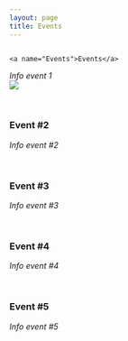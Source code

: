 ```yaml
---
layout: page
title: Events
---
```


<div style="float:left; width:55%;">
	<p>

	<a name="Events">Events</a>
<i>Info event 1</i><br>
<img src="http://www.freevector.com/site_media/preview_images/FreeVector-Business-Meeting.jpg">

<br>	<h3>Event #2</h3>
<i>Info event #2</i><br>

<br>	<h3>Event #3</h3>
<i>Info event #3</i><br>

<br>	<h3>Event #4</h3>
<i>Info event #4</i><br>

<br>	<h3>Event #5</h3>
<i>Info event #5</i><br>
</div>

<div style="float:right; width:20%; ">

<head>
<style>
aside {color:#000099;}
b {color:#000099;}
</style>
</head>
<aside>
<style type="text/css"> 
<!-- 
span.label {color:black;width:10;height:5;text-align:center;margin-top:0;background:#ffF;font:bold 13px Arial} 
span.c1 {cursor:hand;color:black;width:10;height:5;text-align:center;margin-top:0;background:#ffF;font:bold 13px Arial} 
span.c2 {cursor:hand;color:red;width:10;height:5;text-align:center;margin-top:0;background:#ffF;font:bold 13px Arial} 
span.c3 {cursor:hand;color:#b0b0b0;width:10;height:5;text-align:center;margin-top:0;background:#ffF;font:bold 12px Arial} 
--> 
</style> 
 <aside>
<script type="text/javascript"> 
<!-- This script and many more are available free online at --> 
<!-- The JavaScript Source!! http://javascript.internet.com --> 
 
<!-- Begin 
function maxDays(mm, yyyy){ 
var mDay; 
 if((mm == 3) || (mm == 5) || (mm == 8) || (mm == 10)){ 
  mDay = 30; 
   } 
   else{ 
    mDay = 31 
    if(mm == 1){ 
      if (yyyy/4 - parseInt(yyyy/4) != 0){ 
       mDay = 28 
      } 
      else{ 
       mDay = 29 
     } 
  } 
  } 
return mDay; 
} 
function changeBg(id){ 
 if (eval(id).style.backgroundColor != "yellow" ){ 
  eval(id).style.backgroundColor = "yellow" 
 } 
 else{ 
  eval(id).style.backgroundColor = "#ffffff" 
 } 
} 
function writeCalendar(){ 
var now = new Date 
var dd = now.getDate() 
var mm = now.getMonth() 
var dow = now.getDay() 
var yyyy = now.getFullYear() 
var arrM = new Array("January","February","March","April","May","June","July","August","September","October","November","December" ) 
var arrY = new Array() 
 for (ii=0;ii<=4;ii++){ 
  arrY[ii] = yyyy - 2 + ii 
 } 
var arrD = new Array("Sun","Mon","Tue","Wed","Thu","Fri","Sat" ) 
 
var text = "" 
text = "<form name=calForm>" 
text += "<table border=1>" 
text += "<tr><td>" 
text += "<table width=100%><tr>" 
text += "<td align=left>" 
text += "<select name=selMonth onChange='changeCal()'>" 
 for (ii=0;ii<=11;ii++){ 
  if (ii==mm){ 
   text += "<option value= " + ii + " Selected>" + arrM[ii] + "</option>" 
  } 
  else{ 
   text += "<option value= " + ii + ">" + arrM[ii] + "</option>" 
  } 
 } 
text += "</select>" 
text += "</td>" 
text += "<td align=right>" 
text += "<select name=selYear onChange='changeCal()'>" 
 for (ii=0;ii<=4;ii++){ 
  if (ii==2){ 
   text += "<option value= " + arrY[ii] + " Selected>" + arrY[ii] + "</option>" 
  } 
  else{ 
   text += "<option value= " + arrY[ii] + ">" + arrY[ii] + "</option>" 
  } 
 } 
text += "</select>" 
text += "</td>" 
text += "</tr></table>" 
text += "</td></tr>" 
text += "<tr><td>" 
text += "<table border=1>" 
text += "<tr>" 
 for (ii=0;ii<=6;ii++){ 
  text += "<td align=center><span class=label>" + arrD[ii] + "</span></td>" 
 } 
text += "</tr>" 
aa = 0 
 for (kk=0;kk<=5;kk++){ 
  text += "<tr>" 
  for (ii=0;ii<=6;ii++){ 
   text += "<td align=center><span id=sp" + aa + " onClick='changeBg(this.id)'>1>" 
   aa += 1 
  } 
  text += "</tr>" 
 } 
text += "</table>" 
text += "</td></tr>" 
text += "</table>" 
text += "</form>" 
document.write(text) 
changeCal() 
} 
function changeCal(){ 
var now = new Date 
var dd = now.getDate() 
var mm = now.getMonth() 
var dow = now.getDay() 
var yyyy = now.getFullYear() 
var currM = parseInt(document.calForm.selMonth.value) 
var prevM 
 if (currM!=0){ 
  prevM = currM - 1 
 } 
 else{ 
  prevM = 11 
 } 
var currY = parseInt(document.calForm.selYear.value) 
var mmyyyy = new Date() 
mmyyyy.setFullYear(currY) 
mmyyyy.setMonth(currM) 
mmyyyy.setDate(1) 
var day1 = mmyyyy.getDay() 
 if (day1 == 0){ 
  day1 = 7 
 } 
var arrN = new Array(41) 
var aa 
 for (ii=0;ii<day1;ii++){ 
  arrN[ii] = maxDays((prevM),currY) - day1 + ii + 1 
 } 
 aa = 1 
 for (ii=day1;ii<=day1+maxDays(currM,currY)-1;ii++){ 
  arrN[ii] = aa 
  aa += 1 
 } 
 aa = 1 
 for (ii=day1+maxDays(currM,currY);ii<=41;ii++){ 
  arrN[ii] = aa 
  aa += 1 
 } 
 for (ii=0;ii<=41;ii++){ 
  eval("sp"+ii).style.backgroundColor = "#FFFFFF" 
 } 
var dCount = 0 
 for (ii=0;ii<=41;ii++){ 
  if (((ii<7)&&(arrN[ii]>20))||((ii>27)&&(arrN[ii]<20))){ 
   eval("sp"+ii).innerHTML = arrN[ii] 
   eval("sp"+ii).className = "c3" 
  } 
  else{ 
   eval("sp"+ii).innerHTML = arrN[ii] 
   if ((dCount==0)||(dCount==6)){ 
    eval("sp"+ii).className = "c2" 
   } 
   else{ 
    eval("sp"+ii).className = "c1" 
   } 
   if ((arrN[ii]==dd)&&(mm==currM)&&(yyyy==currY)){ 
    eval("sp"+ii).style.backgroundColor="#90EE90" 
   } 
  } 
 dCount += 1 
  if (dCount>6){ 
   dCount=0 
  } 
 } 
} 
//  End --> 
</script> 
 
</HEAD> 
 
<!-- ETAPE 2:INSEREZ LE CODE 2 ENTRE LES BALISES <BODY>..</BODY>  --> 
 
<BODY> 
 
<script type="text/javascript">writeCalendar()</script> 
 
</div>
 
</div>

